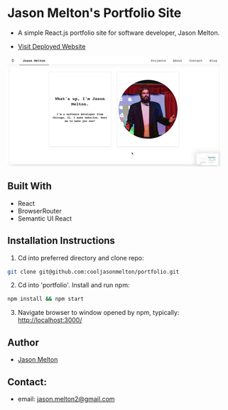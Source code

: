 

# Jason Melton's Portfolio Site
* A simple React.js portfolio site for software developer, Jason Melton.

* <a href="http://www.jasonmelton.site/"> Visit Deployed Website</font></a>

<img src="https://github.com/cooljasonmelton/portfolio/blob/master/portfolio-demo.gif?raw=true" width=""/>

## Built With​
* React
* BrowserRouter
* Semantic UI React
​
## Installation Instructions
1. Cd into preferred directory and clone repo:
```bash
git clone git@github.com:cooljasonmelton/portfolio.git
```
2. Cd into 'portfolio'. Install and run npm:
```bash
npm install && npm start
```
3. Navigate browser to window opened by npm, typically: <a href='http://localhost:3000'> http://localhost:3000/ </a> 

## Author
* <a href='https://github.com/cooljasonmelton'> Jason Melton</a>

## Contact: 
* email: jason.melton2@gmail.com
